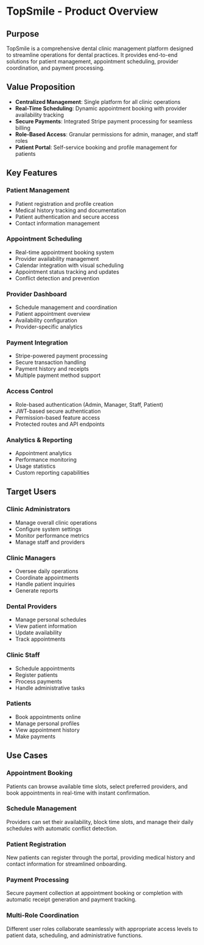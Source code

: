 # TopSmile - Product Overview

## Purpose
TopSmile is a comprehensive dental clinic management platform designed to streamline operations for dental practices. It provides end-to-end solutions for patient management, appointment scheduling, provider coordination, and payment processing.

## Value Proposition
- **Centralized Management**: Single platform for all clinic operations
- **Real-Time Scheduling**: Dynamic appointment booking with provider availability tracking
- **Secure Payments**: Integrated Stripe payment processing for seamless billing
- **Role-Based Access**: Granular permissions for admin, manager, and staff roles
- **Patient Portal**: Self-service booking and profile management for patients

## Key Features

### Patient Management
- Patient registration and profile creation
- Medical history tracking and documentation
- Patient authentication and secure access
- Contact information management

### Appointment Scheduling
- Real-time appointment booking system
- Provider availability management
- Calendar integration with visual scheduling
- Appointment status tracking and updates
- Conflict detection and prevention

### Provider Dashboard
- Schedule management and coordination
- Patient appointment overview
- Availability configuration
- Provider-specific analytics

### Payment Integration
- Stripe-powered payment processing
- Secure transaction handling
- Payment history and receipts
- Multiple payment method support

### Access Control
- Role-based authentication (Admin, Manager, Staff, Patient)
- JWT-based secure authentication
- Permission-based feature access
- Protected routes and API endpoints

### Analytics & Reporting
- Appointment analytics
- Performance monitoring
- Usage statistics
- Custom reporting capabilities

## Target Users

### Clinic Administrators
- Manage overall clinic operations
- Configure system settings
- Monitor performance metrics
- Manage staff and providers

### Clinic Managers
- Oversee daily operations
- Coordinate appointments
- Handle patient inquiries
- Generate reports

### Dental Providers
- Manage personal schedules
- View patient information
- Update availability
- Track appointments

### Clinic Staff
- Schedule appointments
- Register patients
- Process payments
- Handle administrative tasks

### Patients
- Book appointments online
- Manage personal profiles
- View appointment history
- Make payments

## Use Cases

### Appointment Booking
Patients can browse available time slots, select preferred providers, and book appointments in real-time with instant confirmation.

### Schedule Management
Providers can set their availability, block time slots, and manage their daily schedules with automatic conflict detection.

### Patient Registration
New patients can register through the portal, providing medical history and contact information for streamlined onboarding.

### Payment Processing
Secure payment collection at appointment booking or completion with automatic receipt generation and payment tracking.

### Multi-Role Coordination
Different user roles collaborate seamlessly with appropriate access levels to patient data, scheduling, and administrative functions.
